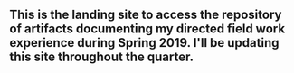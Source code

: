 ## This is the landing site to access the repository of artifacts documenting my directed field work experience during Spring 2019. I'll be updating this site throughout the quarter.
